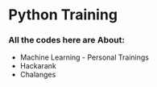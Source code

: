 # Python Training

### __All the codes here are About__:

- Machine Learning - Personal Trainings
- Hackarank
- Chalanges
